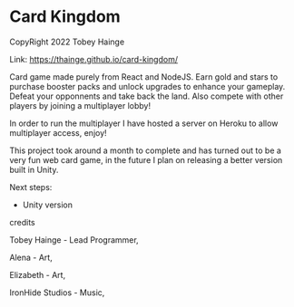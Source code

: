 # Card Kingdom
CopyRight 2022 Tobey Hainge

Link: https://thainge.github.io/card-kingdom/

Card game made purely from React and NodeJS. Earn gold and stars to purchase booster packs and unlock upgrades to enhance your gameplay. Defeat your opponnents and take back the land. Also compete with other players by joining a multiplayer lobby!

In order to run the multiplayer I have hosted a server on Heroku to allow multiplayer access, enjoy!

This project took around a month to complete and has turned out to be a very fun web card game, in the future I plan on releasing a better version built in Unity.

Next steps:
- Unity version

credits 

Tobey Hainge - Lead Programmer,

Alena - Art,

Elizabeth - Art,

IronHide Studios - Music,
